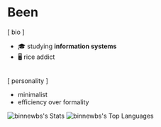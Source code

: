 # Been

[ bio ]
- 🎓  studying **information systems**
- 🖥️  rice addict<br><br>

[ personality ]
- minimalist
- efficiency over formality
  
![binnewbs's Stats](https://github-readme-stats.vercel.app/api?username=binnewbs&theme=material-palenight&show_icons=true&hide_border=true&count_private=true)
![binnewbs's Top Languages](https://github-readme-stats.vercel.app/api/top-langs/?username=binnewbs&theme=material-palenight&show_icons=true&hide_border=true&layout=compact)
